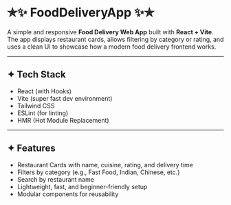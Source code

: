 # ✯✨ FoodDeliveryApp ✨✯

A simple and responsive **Food Delivery Web App** built with **React + Vite**. The app displays restaurant cards, allows filtering by category or rating, and uses a clean UI to showcase how a modern food delivery frontend works.

---

## ✦  Tech Stack

-  React (with Hooks)
-  Vite (super fast dev environment)
-  Tailwind CSS 
-  ESLint (for linting)
-  HMR (Hot Module Replacement)

---

## ✦  Features

-  Restaurant Cards with name, cuisine, rating, and delivery time
-  Filters by category (e.g., Fast Food, Indian, Chinese, etc.)
-  Search by restaurant name
-  Lightweight, fast, and beginner-friendly setup
-  Modular components for reusability
